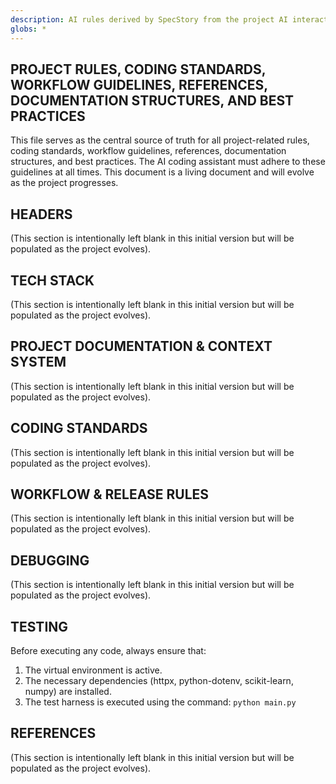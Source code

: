 ```yaml
---
description: AI rules derived by SpecStory from the project AI interaction history
globs: *
---
```


## PROJECT RULES, CODING STANDARDS, WORKFLOW GUIDELINES, REFERENCES, DOCUMENTATION STRUCTURES, AND BEST PRACTICES

This file serves as the central source of truth for all project-related rules, coding standards, workflow guidelines, references, documentation structures, and best practices. The AI coding assistant must adhere to these guidelines at all times. This document is a living document and will evolve as the project progresses.

## HEADERS

(This section is intentionally left blank in this initial version but will be populated as the project evolves).

## TECH STACK

(This section is intentionally left blank in this initial version but will be populated as the project evolves).

## PROJECT DOCUMENTATION & CONTEXT SYSTEM

(This section is intentionally left blank in this initial version but will be populated as the project evolves).

## CODING STANDARDS

(This section is intentionally left blank in this initial version but will be populated as the project evolves).

## WORKFLOW & RELEASE RULES

(This section is intentionally left blank in this initial version but will be populated as the project evolves).

## DEBUGGING

(This section is intentionally left blank in this initial version but will be populated as the project evolves).

## TESTING

Before executing any code, always ensure that:

1.  The virtual environment is active.
2.  The necessary dependencies (httpx, python-dotenv, scikit-learn, numpy) are installed.
3.  The test harness is executed using the command: `python main.py`

## REFERENCES

(This section is intentionally left blank in this initial version but will be populated as the project evolves).